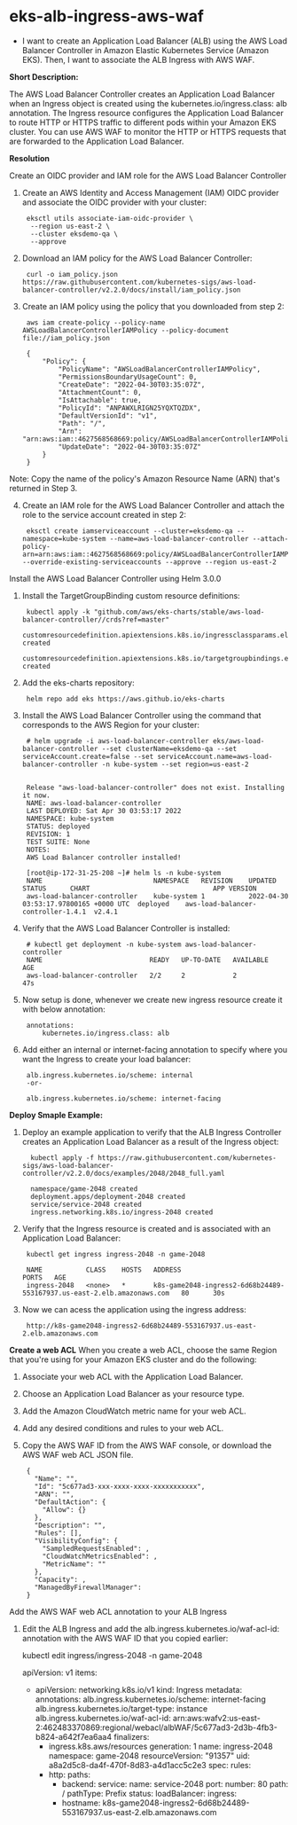 # eks-alb-ingress-aws-waf

- I want to create an Application Load Balancer (ALB) using the AWS Load Balancer Controller in Amazon Elastic Kubernetes Service (Amazon EKS). Then, I want to associate the ALB Ingress with AWS WAF.

**Short Description:**

The AWS Load Balancer Controller creates an Application Load Balancer when an Ingress object is created using the kubernetes.io/ingress.class: alb annotation. The Ingress resource configures the Application Load Balancer to route HTTP or HTTPS traffic to different pods within your Amazon EKS cluster. You can use AWS WAF to monitor the HTTP or HTTPS requests that are forwarded to the Application Load Balancer.

**Resolution**

Create an OIDC provider and IAM role for the AWS Load Balancer Controller

1. Create an AWS Identity and Access Management (IAM) OIDC provider and associate the OIDC provider with your cluster:

        eksctl utils associate-iam-oidc-provider \
         --region us-east-2 \
         --cluster eksdemo-qa \
         --approve

2. Download an IAM policy for the AWS Load Balancer Controller:

        curl -o iam_policy.json https://raw.githubusercontent.com/kubernetes-sigs/aws-load-balancer-controller/v2.2.0/docs/install/iam_policy.json

3. Create an IAM policy using the policy that you downloaded from step 2:

        aws iam create-policy --policy-name AWSLoadBalancerControllerIAMPolicy --policy-document file://iam_policy.json

        {
            "Policy": {
                "PolicyName": "AWSLoadBalancerControllerIAMPolicy", 
                "PermissionsBoundaryUsageCount": 0, 
                "CreateDate": "2022-04-30T03:35:07Z", 
                "AttachmentCount": 0, 
                "IsAttachable": true, 
                "PolicyId": "ANPAWXLRIGN25YQXTQZDX", 
                "DefaultVersionId": "v1", 
                "Path": "/", 
                "Arn": "arn:aws:iam::4627568568669:policy/AWSLoadBalancerControllerIAMPolicy", 
                "UpdateDate": "2022-04-30T03:35:07Z"
            }
        }


Note: Copy the name of the policy's Amazon Resource Name (ARN) that's returned in Step 3.

4. Create an IAM role for the AWS Load Balancer Controller and attach the role to the service account created in step 2:

        eksctl create iamserviceaccount --cluster=eksdemo-qa --namespace=kube-system --name=aws-load-balancer-controller --attach-policy-arn=arn:aws:iam::4627568568669:policy/AWSLoadBalancerControllerIAMPolicy --override-existing-serviceaccounts --approve --region us-east-2

Install the AWS Load Balancer Controller using Helm 3.0.0

1. Install the TargetGroupBinding custom resource definitions:

        kubectl apply -k "github.com/aws/eks-charts/stable/aws-load-balancer-controller//crds?ref=master"
        customresourcedefinition.apiextensions.k8s.io/ingressclassparams.elbv2.k8s.aws created
        customresourcedefinition.apiextensions.k8s.io/targetgroupbindings.elbv2.k8s.aws created
   
2. Add the eks-charts repository:

        helm repo add eks https://aws.github.io/eks-charts
       
3. Install the AWS Load Balancer Controller using the command that corresponds to the AWS Region for your cluster:

        # helm upgrade -i aws-load-balancer-controller eks/aws-load-balancer-controller --set clusterName=eksdemo-qa --set serviceAccount.create=false --set serviceAccount.name=aws-load-balancer-controller -n kube-system --set region=us-east-2


        Release "aws-load-balancer-controller" does not exist. Installing it now.
        NAME: aws-load-balancer-controller
        LAST DEPLOYED: Sat Apr 30 03:53:17 2022
        NAMESPACE: kube-system
        STATUS: deployed
        REVISION: 1
        TEST SUITE: None
        NOTES:
        AWS Load Balancer controller installed!
        
        [root@ip-172-31-25-208 ~]# helm ls -n kube-system
        NAME                        	NAMESPACE  	REVISION	UPDATED                               	STATUS  	CHART                             	APP VERSION
        aws-load-balancer-controller	kube-system	1       	2022-04-30 03:53:17.97800165 +0000 UTC	deployed	aws-load-balancer-controller-1.4.1	v2.4.1     
4. Verify that the AWS Load Balancer Controller is installed:

        # kubectl get deployment -n kube-system aws-load-balancer-controller
        NAME                           READY   UP-TO-DATE   AVAILABLE   AGE
        aws-load-balancer-controller   2/2     2            2           47s

5. Now setup is done, whenever we create new ingress resource create it with below annotation:

        annotations:
            kubernetes.io/ingress.class: alb
         
6. Add either an internal or internet-facing annotation to specify where you want the Ingress to create your load balancer:

        alb.ingress.kubernetes.io/scheme: internal
        -or-

        alb.ingress.kubernetes.io/scheme: internet-facing

**Deploy Smaple Example:**

1. Deploy an example application to verify that the ALB Ingress Controller creates an Application Load Balancer as a result of the Ingress object:

         kubectl apply -f https://raw.githubusercontent.com/kubernetes-sigs/aws-load-balancer-controller/v2.2.0/docs/examples/2048/2048_full.yaml
       
         namespace/game-2048 created
         deployment.apps/deployment-2048 created
         service/service-2048 created
         ingress.networking.k8s.io/ingress-2048 created
        
2. Verify that the Ingress resource is created and is associated with an Application Load Balancer:

        kubectl get ingress ingress-2048 -n game-2048

        NAME           CLASS    HOSTS   ADDRESS                                                                  PORTS   AGE
        ingress-2048   <none>   *       k8s-game2048-ingress2-6d68b24489-553167937.us-east-2.elb.amazonaws.com   80      30s
     
3. Now we can acess the application using the ingress address: 

        http://k8s-game2048-ingress2-6d68b24489-553167937.us-east-2.elb.amazonaws.com
        
**Create a web ACL**
When you create a web ACL, choose the same Region that you're using for your Amazon EKS cluster and do the following:

1. Associate your web ACL with the Application Load Balancer.

2. Choose an Application Load Balancer as your resource type.

3. Add the Amazon CloudWatch metric name for your web ACL.

4. Add any desired conditions and rules to your web ACL.

5. Copy the AWS WAF ID from the AWS WAF console, or download the AWS WAF web ACL JSON file.

        {
          "Name": "",
          "Id": "5c677ad3-xxx-xxxx-xxxx-xxxxxxxxxxx",
          "ARN": "",
          "DefaultAction": {
            "Allow": {}
          },
          "Description": "",
          "Rules": [],
          "VisibilityConfig": {
            "SampledRequestsEnabled": ,
            "CloudWatchMetricsEnabled": ,
            "MetricName": ""
          },
          "Capacity": ,
          "ManagedByFirewallManager": 
        }
        
Add the AWS WAF web ACL annotation to your ALB Ingress
 
1. Edit the ALB Ingress and add the alb.ingress.kubernetes.io/waf-acl-id: annotation with the AWS WAF ID that you copied earlier:

     kubectl edit ingress/ingress-2048 -n game-2048


      apiVersion: v1
      items:
      - apiVersion: networking.k8s.io/v1
        kind: Ingress
        metadata:
          annotations:
            alb.ingress.kubernetes.io/scheme: internet-facing
            alb.ingress.kubernetes.io/target-type: instance
            alb.ingress.kubernetes.io/waf-acl-id: arn:aws:wafv2:us-east-2:462483370869:regional/webacl/albWAF/5c677ad3-2d3b-4fb3-b824-a642f7ea6aa4
          finalizers:
          - ingress.k8s.aws/resources
          generation: 1
          name: ingress-2048
          namespace: game-2048
          resourceVersion: "91357"
          uid: a8a2d5c8-da4f-470f-8d83-a4d1acc5c2e3
        spec:
          rules:
          - http:
              paths:
              - backend:
                  service:
                    name: service-2048
                    port:
                      number: 80
                path: /
                pathType: Prefix
        status:
          loadBalancer:
            ingress:
            - hostname: k8s-game2048-ingress2-6d68b24489-553167937.us-east-2.elb.amazonaws.com


